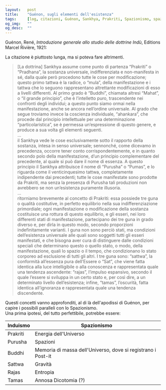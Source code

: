 ```yaml
---
layout:   post
title:    "Guénon, sugli elementi dell'esistenza"
tags:     [log, citazioni, Guénon, Sankhya, Prakriti, Spazionismo, spazioni]
og_img:   ""
og_desc:  ""
---
```


<span class="autore">Guénon, René</span>,
<i>Introduzione generale allo studio delle dottrine Indù</i>,
Editions Marcel Rivière, 1921:

La citazione è piuttosto lunga, ma si poteva fare altrimenti.  

<blockquote class="giustificato">

[La dottrina] Sankhya assume come punto di partenza “Prakriti” o “Pradhana”, la sostanza universale, indifferenziata e non-manifesta in sé, dalla quale però procedono tutte le cose per modificazione; questo primo tattwa è la radice, o “mula”, della manifestazione e i tattwa che lo seguono rappresentano altrettante modificazioni di esso a livelli differenti. 
Al primo grado è “Buddhi”, chiamata altresì “Mahat”, o “il grande principio”, che è l’intelletto puro, trascendente nei confronti degli individui; a questo punto siamo ormai nella manifestazione, anche se ancora nell’ordine universale. 
Al grado che segue troviamo invece la coscienza individuale, “ahankara”, che procede dal principio intellettuale per una determinazione “particolaristica”, se è permessa un’espressione di questo genere, e produce a sua volta gli elementi seguenti.<br />
...<br />
il Sankhya vede le cose esclusivamente sotto il rapporto della sostanza, intesa in senso universale; sennonché, come dicevamo in precedenza, occorre tener conto corrispondentemente, e in quanto secondo polo della manifestazione, d’un principio complementare del precedente, al quale si può dare il nome di essenza. 
A questo principio il Sankhya attribuisce il nome di “Purusha” o “Pumas”, e lo riguarda come il venticinquesimo tattwa, completamente indipendente dai precedenti; tutte le cose manifestate sono prodotte da Prakriti, ma senza la presenza di Purusha tali produzioni non avrebbero se non un’esistenza puramente illusoria.<br />
...<br />
ritorniamo brevemente al concetto di Prakriti: essa possiede tre guna o qualità costitutive, in perfetto equilibrio nella sua indifferenziazione primordiale; ogni manifestazione o modificazione della sostanza costituisce una rottura di questo equilibrio, e gli esseri, nei loro differenti stati di manifestazione, partecipano dei tre guna in grado diverso e, per dirla in questo modo, secondo proporzioni indefinitamente varianti. 
I guna non sono perciò stati, ma condizioni dell’esistenza universale alle quali sono soggetti tutti gli esseri manifestati, e che bisogna aver cura di distinguere dalle condizioni speciali che determinano questo o quello stato, o modo, della manifestazione, quali lo spazio o il tempo, che condizionano lo stato corporeo ad esclusione di tutti gli altri. 
I tre guna sono: “sattwa”, la conformità all’essenza pura dell’Essere o “Sat”, che viene fatta identica alla luce intelligibile o alla conoscenza e rappresentata quale una tendenza ascendente: “rajas”, l’impulso espansivo, secondo il quale l’essere si sviluppa in un certo stato e, per così dire, a un determinato livello dell’esistenza; infine, “tamas”, l’oscurità, fatta identica all’ignoranza e rappresentata quale una tendenza discendente.

</blockquote>

Questi concetti vanno approfonditi, al di là dell'apodissi di Guénon, per capire i possibili paralleli con lo Spazionismo.  
Una prima ipotesi, del tutto perfettibile, potrebbe essere:

Induismo | Spazionismo
--|--  |  
 Prakriti |  Energia dell'Universo
 Purusha  |  Spazioni
 Buddhi   |  Memoria di massa dell'Universo, dove si registrano i Post-it
 Sattwa   |  Gravità
 Rajas    |  Entropia
 Tamas    |  Annosa Dicotomia (?)
